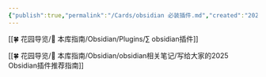 ```yaml
---
{"publish":true,"permalink":"/Cards/obsidian 必装插件.md","created":"2025-07-11","modified":"2025-07-11","published":"2025-07-12T02:38:51.462+08:00","cssclasses":""}
---
```



[[🍀 花园导览/🧰 本库指南/Obsidian/Plugins/∑ obsidian插件]]

[[🍀 花园导览/🧰 本库指南/Obsidian/obsidian相关笔记/写给大家的2025 Obsidian插件推荐指南]]
